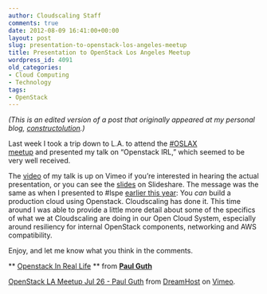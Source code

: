 ```yaml
---
author: Cloudscaling Staff
comments: true
date: 2012-08-09 16:41:00+00:00
layout: post
slug: presentation-to-openstack-los-angeles-meetup
title: Presentation to OpenStack Los Angeles Meetup
wordpress_id: 4091
old_categories:
- Cloud Computing
- Technology
tags:
- OpenStack
---
```


_(This is an edited version of a post that originally appeared at my personal blog, [constructolution](http://constructolution.wordpress.com/2012/08/06/openstack-la-meetup/).)_

Last week I took a trip down to L.A. to attend the [#OSLAX meetup](http://www.meetup.com/OpenStack-LA/events/70328332/) and presented my talk on “Openstack IRL,” which seemed to be very well received.

The [video](http://vimeo.com/46701640) of my talk is up on Vimeo if you’re interested in hearing the actual presentation, or you can see the [slides](http://www.slideshare.net/pgutheb/openstack-in-real-life) on Slideshare. The message was the same as when I presented to #lspe [earlier this year](http://www.cloudscaling.com/blog/cloud-computing/production-engineering-and-openstack/): You *can* build a production cloud using Openstack. Cloudscaling has done it. This time around I was able to provide a little more detail about some of the specifics of what we at Cloudscaling are doing in our Open Cloud System, especially around resiliency for internal OpenStack components, networking and AWS compatibility.

Enjoy, and let me know what you think in the comments.






** [Openstack In Real Life](http://www.slideshare.net/pgutheb/openstack-in-real-life) ** from **[Paul Guth](http://www.slideshare.net/pgutheb)**




[OpenStack LA Meetup Jul 26 - Paul Guth](http://vimeo.com/46701640) from [DreamHost](http://vimeo.com/dreamhost) on [Vimeo](http://vimeo.com).
